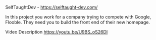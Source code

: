 SelfTaughtDev - https://selftaught-dev.com/

In this project you work for a company trying to compete with Google, Flooble.
They need you to build the front end of their new homepage.

Video Description
https://youtu.be/U9BS_oS26DI

